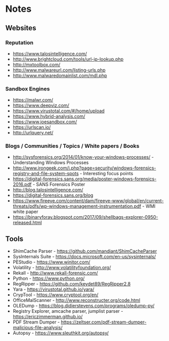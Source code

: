 # Notes

## Websites
### Reputation
* https://www.talosintelligence.com/
* http://www.brightcloud.com/tools/url-ip-lookup.php
* http://mxtoolbox.com/
* http://www.malwareurl.com/listing-urls.php
* http://www.malwaredomainlist.com/mdl.php
### Sandbox Engines
* https://malwr.com/
* https://www.deepviz.com/
* https://www.virustotal.com/#/home/upload
* https://www.hybrid-analysis.com/
* https://www.joesandbox.com/
* https://urlscan.io/
* http://urlquery.net/
### Blogs / Communities / Topics / White papers / Books
* http://sysforensics.org/2014/01/know-your-windows-processes/ - Understanding Windows Processes
* http://www.irongeek.com/i.php?page=security/windows-forensics-registry-and-file-system-spots - Interesting focus points
* https://digital-forensics.sans.org/media/poster-windows-forensics-2016.pdf - SANS Forensics Poster
* http://blog.talosintelligence.com/
* https://digital-forensics.sans.org/blog
* https://www.fireeye.com/content/dam/fireeye-www/global/en/current-threats/pdfs/wp-windows-management-instrumentation.pdf - WMI white paper
* https://binaryforay.blogspot.com/2017/09/shellbags-explorer-0950-released.html

## Tools
* ShimCache Parser - https://github.com/mandiant/ShimCacheParser
* SysInternals Suite - https://docs.microsoft.com/en-us/sysinternals/
* PEStudio - https://www.winitor.com/
* Volatility - http://www.volatilityfoundation.org/
* Rekall - http://www.rekall-forensic.com/
* Python - https://www.python.org/
* RegRipper - https://github.com/keydet89/RegRipper2.8
* Yara - https://virustotal.github.io/yara/
* CrypTool - https://www.cryptool.org/en/
* OfficeMalScanner - http://www.reconstructer.org/code.html
* OLEDump - https://blog.didierstevens.com/programs/oledump-py/
* Registry Explorer, amcache parser, jumplist parser - https://ericzimmerman.github.io/
* PDF Stream Dumper - https://zeltser.com/pdf-stream-dumper-malicious-file-analysis/
* Autopsy - https://www.sleuthkit.org/autopsy/
